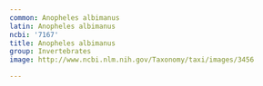 ```yaml
---
common: Anopheles albimanus
latin: Anopheles albimanus
ncbi: '7167'
title: Anopheles albimanus
group: Invertebrates
image: http://www.ncbi.nlm.nih.gov/Taxonomy/taxi/images/3456

---
```

